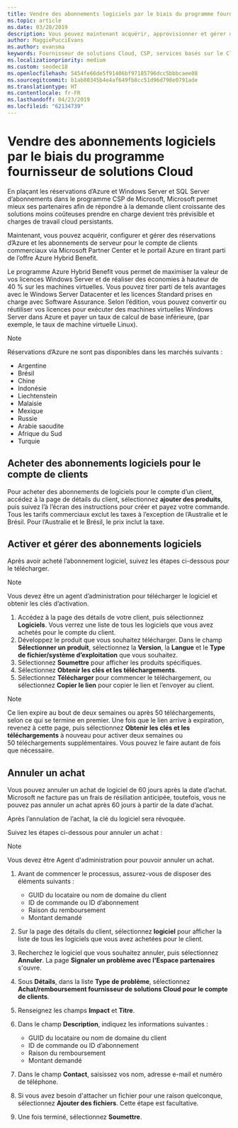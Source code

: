 ```yaml
---
title: Vendre des abonnements logiciels par le biais du programme fournisseur de solutions Cloud | Espace partenaires
ms.topic: article
ms.date: 03/20/2019
description: Vous pouvez maintenant acquérir, approvisionner et gérer des instances réservées Azure et des abonnements de serveur pour le compte de clients commerciaux via Microsoft Espace partenaires et le portail Azure en tirant parti de l'Azure Hybrid Benefit.
author: MaggiePucciEvans
ms.author: evansma
keywords: Fournisseur de solutions Cloud, CSP, services basés sur le Cloud, Azure, Azure RI, Windows Server, SQL Server, abonnements logiciels
ms.localizationpriority: medium
ms.custom: seodec18
ms.openlocfilehash: 5454fe66de5f91406bf97185796dcc5bbbcaee08
ms.sourcegitcommit: b1ab80345b4e4af649fb8cc51d96d798e0791ade
ms.translationtype: HT
ms.contentlocale: fr-FR
ms.lasthandoff: 04/23/2019
ms.locfileid: "62134739"
---
```

# <a name="sell-software-subscriptions-through-csp"></a>Vendre des abonnements logiciels par le biais du programme fournisseur de solutions Cloud

En plaçant les réservations d’Azure et Windows Server et SQL Server d’abonnements dans le programme CSP de Microsoft, Microsoft permet mieux ses partenaires afin de répondre à la demande client croissante des solutions moins coûteuses prendre en charge devient très prévisible et charges de travail cloud persistants. 

Maintenant, vous pouvez acquérir, configurer et gérer des réservations d’Azure et les abonnements de serveur pour le compte de clients commerciaux via Microsoft Partner Center et le portail Azure en tirant parti de l’offre Azure Hybrid Benefit. 

Le programme Azure Hybrid Benefit vous permet de maximiser la valeur de vos licences Windows Server et de réaliser des économies à hauteur de 40 % sur les machines virtuelles. Vous pouvez tirer parti de tels avantages avec le Windows Server Datacenter et les licences Standard prises en charge avec Software Assurance. Selon l’édition, vous pouvez convertir ou réutiliser vos licences pour exécuter des machines virtuelles Windows Server dans Azure et payer un taux de calcul de base inférieure, (par exemple, le taux de machine virtuelle Linux).

> [!NOTE]  
> Réservations d’Azure ne sont pas disponibles dans les marchés suivants :  
> * Argentine
> * Brésil
> * Chine
> * Indonésie
> * Liechtenstein
> * Malaisie
> * Mexique
> * Russie
> * Arabie saoudite
> * Afrique du Sud
> * Turquie

<!--March 20, 2019 - this list of countries was correct as of today. Maggie last updated the list according to FAREAST\v-pubobb in bug 20907186.
-->

## <a name="buy-software-subscriptions-on-behalf-of-customers"></a>Acheter des abonnements logiciels pour le compte de clients

Pour acheter des abonnements de logiciels pour le compte d’un client, accédez à la page de détails du client, sélectionnez **ajouter des produits**, puis suivez l’à l’écran des instructions pour créer et payez votre commande. Tous les tarifs commerciaux exclut les taxes à l’exception de l’Australie et le Brésil. Pour l’Australie et le Brésil, le prix inclut la taxe.

## <a name="activate-and-manage-software-subscriptions"></a>Activer et gérer des abonnements logiciels

Après avoir acheté l’abonnement logiciel, suivez les étapes ci-dessous pour le télécharger.

>[!NOTE]
>Vous devez être un agent d’administration pour télécharger le logiciel et obtenir les clés d’activation.

1. Accédez à la page des détails de votre client, puis sélectionnez **Logiciels**. Vous verrez une liste de tous les logiciels que vous avez achetés pour le compte du client. 
2.  Développez le produit que vous souhaitez télécharger. Dans le champ **Sélectionner un produit**, sélectionnez la **Version**, la **Langue** et le **Type de fichier/système d’exploitation** que vous souhaitez. 
3.  Sélectionnez **Soumettre** pour afficher les produits spécifiques. 
4.  Sélectionnez **Obtenir les clés et les téléchargements**. 
5.  Sélectionnez **Télécharger** pour commencer le téléchargement, ou sélectionnez **Copier le lien** pour copier le lien et l’envoyer au client. 

>[!NOTE]
>Ce lien expire au bout de deux semaines ou après 50 téléchargements, selon ce qui se termine en premier. Une fois que le lien arrive à expiration, revenez à cette page, puis sélectionnez **Obtenir les clés et les téléchargements** à nouveau pour activer deux semaines ou 50 téléchargements supplémentaires. Vous pouvez le faire autant de fois que nécessaire. 

## <a name="cancel-a-purchase"></a>Annuler un achat

Vous pouvez annuler un achat de logiciel de 60 jours après la date d’achat. Microsoft ne facture pas un frais de résiliation anticipée, toutefois, vous ne pouvez pas annuler un achat après 60 jours à partir de la date d’achat.

Après l’annulation de l’achat, la clé du logiciel sera révoquée. 

Suivez les étapes ci-dessous pour annuler un achat :

>[!NOTE]
>Vous devez être Agent d'administration pour pouvoir annuler un achat. 

1.  Avant de commencer le processus, assurez-vous de disposer des éléments suivants :
    -   GUID du locataire ou nom de domaine du client
    -   ID de commande ou ID d’abonnement
    -   Raison du remboursement
    -   Montant demandé

2.  Sur la page des détails du client, sélectionnez **logiciel** pour afficher la liste de tous les logiciels que vous avez achetées pour le client. 

3.  Recherchez le logiciel que vous souhaitez annuler, puis sélectionnez **Annuler**. La page **Signaler un problème avec l'Espace partenaires** s'ouvre. 

4.  Sous **Détails**, dans la liste **Type de problème**, sélectionnez **Achat/remboursement fournisseur de solutions Cloud pour le compte de clients**.

5.  Renseignez les champs **Impact** et **Titre**. 

6.  Dans le champ **Description**, indiquez les informations suivantes : 
    -   GUID du locataire ou nom de domaine du client
    -   ID de commande ou ID d’abonnement
    -   Raison du remboursement
    -   Montant demandé

7.  Dans le champ **Contact**, saisissez vos nom, adresse e-mail et numéro de téléphone. 

8.  Si vous avez besoin d'attacher un fichier pour une raison quelconque, sélectionnez **Ajouter des fichiers**. Cette étape est facultative. 

9.  Une fois terminé, sélectionnez **Soumettre**.
